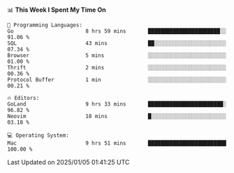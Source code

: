 <!--START_SECTION:waka-->
📊 **This Week I Spent My Time On** 

```text
💬 Programming Languages: 
Go                       8 hrs 59 mins       ███████████████████████░░   91.06 % 
SQL                      43 mins             ██░░░░░░░░░░░░░░░░░░░░░░░   07.34 % 
Browser                  5 mins              ░░░░░░░░░░░░░░░░░░░░░░░░░   01.00 % 
Thrift                   2 mins              ░░░░░░░░░░░░░░░░░░░░░░░░░   00.36 % 
Protocol Buffer          1 min               ░░░░░░░░░░░░░░░░░░░░░░░░░   00.21 % 

🔥 Editors: 
GoLand                   9 hrs 33 mins       ████████████████████████░   96.82 % 
Neovim                   18 mins             █░░░░░░░░░░░░░░░░░░░░░░░░   03.18 % 

💻 Operating System: 
Mac                      9 hrs 51 mins       █████████████████████████   100.00 % 
```


 Last Updated on 2025/01/05 01:41:25 UTC
<!--END_SECTION:waka-->
